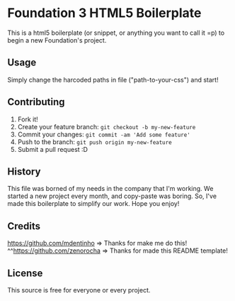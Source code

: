 # Foundation 3 HTML5 Boilerplate

This is a html5 boilerplate (or snippet, or anything you want to call it =p) to begin a new Foundation's project.

## Usage

Simply change the harcoded paths in file ("path-to-your-css") and start!

## Contributing

1. Fork it!
2. Create your feature branch: `git checkout -b my-new-feature`
3. Commit your changes: `git commit -am 'Add some feature'`
4. Push to the branch: `git push origin my-new-feature`
5. Submit a pull request :D

## History

This file was borned of my needs in the company that I'm working. We started a new project every month, and copy-paste was boring. So, I've made this boilerplate to simplify our work. Hope you enjoy!

## Credits

https://github.com/mdentinho => Thanks for make me do this! ^^https://github.com/zenorocha => Thanks for made this README template!

## License

This source is free for everyone or every project.
